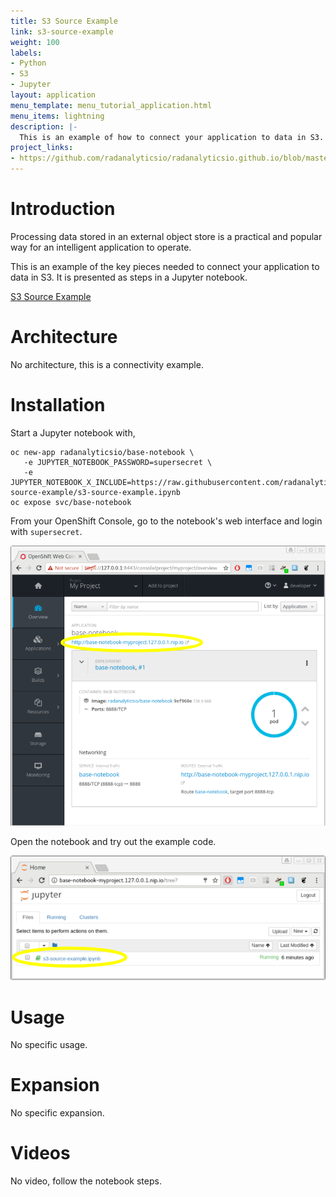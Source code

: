 ```yaml
---
title: S3 Source Example
link: s3-source-example
weight: 100
labels:
- Python
- S3
- Jupyter
layout: application
menu_template: menu_tutorial_application.html
menu_items: lightning
description: |-
  This is an example of how to connect your application to data in S3.
project_links:
- https://github.com/radanalyticsio/radanalyticsio.github.io/blob/master/assets/s3-source-example
---
```


<h1 id="introduction">Introduction</h1>

Processing data stored in an external object store is a practical and
popular way for an intelligent application to operate.

This is an example of the key pieces needed to connect your
application to data in S3. It is presented as steps in a Jupyter
notebook.

[S3 Source Example](https://github.com/radanalyticsio/radanalyticsio.github.io/blob/master/assets/s3-source-example/s3-source-example.ipynb)

<h1 id="architecture">Architecture</h1>

No architecture, this is a connectivity example.

<h1 id="installation">Installation</h1>

Start a Jupyter notebook with,

```
oc new-app radanalyticsio/base-notebook \
   -e JUPYTER_NOTEBOOK_PASSWORD=supersecret \
   -e JUPYTER_NOTEBOOK_X_INCLUDE=https://raw.githubusercontent.com/radanalyticsio/radanalyticsio.github.io/master/assets/s3-source-example/s3-source-example.ipynb
oc expose svc/base-notebook
```

From your OpenShift Console, go to the notebook's web interface and
login with `supersecret`.

<img src="/assets/s3-source-example/console.png" class="img-responsive">

Open the notebook and try out the example code.

<img src="/assets/s3-source-example/jupyter.png" class="img-responsive">

<h1 id="usage">Usage</h1>

No specific usage.

<h1 id="expansion">Expansion</h1>

No specific expansion.

<h1 id="videos">Videos</h1>

No video, follow the notebook steps.
